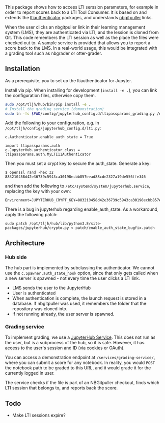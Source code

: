 This package shows how to access LTI serssion parameters, for example in order to report scores back to a LTI Tool Consumer. It is based on and extends the [ltiauthenticator](https://github.com/jupyterhub/ltiauthenticator) packages, and understands [nbgitpuller](https://github.com/jupyterhub/nbgitpuller) links.

When the user clicks an nbgitpuller link in their learning management system (LMS), they are authenticated via LTI, and the lession is cloned from Git. This code remembers the LTI session as well as the place the files were checked out to. A sample service is provided that allows you to report a score back to the LMS. In a real-world usage, this would be integrated with a grading tool such as nbgrader or otter-grader.

## Installation

As a prerequisite, you to set up the ltiauthenticator for Jupyter.

Install via pip. When installing for development (`install -e .`), you can link the configuration files, otherwise copy them.

```bash
sudo /opt/tljh/hub/bin/pip install -e .
# Install the grading service (demonstration)
sudo ln -fs $PWD/config/jupyterhub_config.d/ltipassparams_grading.py /opt/tljh/config/jupyterhub_config.d/
```

Add the following to your configuration, e.g. in `/opt/tljh/config/jupyterhub_config.d/lti.py`:

    c.Authenticator.enable_auth_state = True

    import ltipassparams.auth
    c.JupyterHub.authenticator_class = ltipassparams.auth.MyLTI11Authenticator

Then you must set a crypt key to secure the auth_state. Generate a key:

    $ openssl rand -hex 32
    883210458d42e36739c5943ca30198ecbb857eead88cde2327a19de556ffe346

and then add the following to `/etc/systemd/system/jupyterhub.service`, replacing the key with your own:

    Environment=JUPYTERHUB_CRYPT_KEY=883210458d42e36739c5943ca30198ecbb857eead88cde2327a19de556ffe346

There is a bug in jupyterhub regarding enable_auth_state.  As a workaround, apply the following patch:

    sudo patch /opt/tljh/hub/lib/python3.8/site-packages/jupyterhub/crypto.py < patch/enable_auth_state_bugfix.patch

## Architecture

### Hub side

The hub part is implemented by subclassing the authenticator.  We cannot use the `c.Spawner.auth_state_hook` option, since that only gets called when a new server is spawned - not every time the user clicks a LTI link.

- LMS sends the user to the JupyterHub
- User is authenticated
- When authentication is complete, the launch request is stored in a database. If nbgitpuller was used, it remembers the folder that the repository was cloned into.
- If not running already, the user server is spawned.

### Grading service

To implement grading, we use a [JupyterHub Service](https://jupyterhub.readthedocs.io/en/stable/reference/services.html). This does not run as the user, but is a subprocess of the hub, so it is safe. However, it has access to the user's session and ID (via cookies or OAuth).

You can access a demonstration endpoint at `/services/grading-service/`, where you can submit a score for any notebook. In reality, you would `POST` the notebook path to be graded to this URL, and it would grade it for the currently logged in user.

The service checks if the file is part of an NBGitpuller checkout, finds which LTI session that belongs to, and reports back the score.

## Todo
- Make LTI sessions expire?